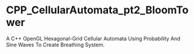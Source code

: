 # CPP_CellularAutomata_pt2_BloomTower
A C++ OpenGL Hexagonal-Grid Cellular Automata Using Probability And Sine Waves To Create Breathing System.
